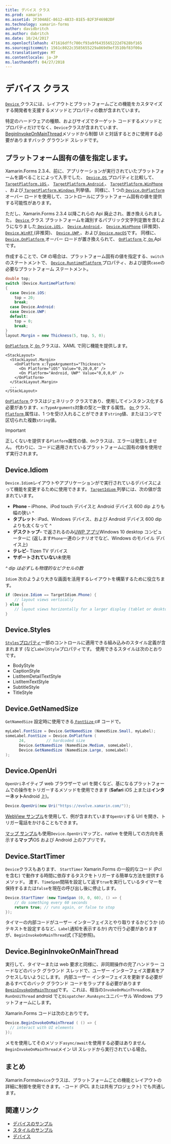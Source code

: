 ```yaml
---
title: デバイス クラス
ms.prod: xamarin
ms.assetid: 2F304AEC-8612-4833-81E5-B2F3F469B2DF
ms.technology: xamarin-forms
author: davidbritch
ms.author: dabritch
ms.date: 10/24/2017
ms.openlocfilehash: 471616dffc700cf93a9f6435565222d7628bf165
ms.sourcegitcommit: 1561c8022c3585655229a869d9ef3510bf83f00a
ms.translationtype: MT
ms.contentlocale: ja-JP
ms.lasthandoff: 04/27/2018
---
```

# <a name="device-class"></a>デバイス クラス

[ `Device` ](https://developer.xamarin.com/api/type/Xamarin.Forms.Device/)クラスには、レイアウトとプラットフォームごとの機能をカスタマイズする開発者を支援するメソッドとプロパティの数が含まれています。

特定のハードウェアの種類、およびサイズでターゲット コードするメソッドとプロパティだけでなく、`Device`クラスが含まれています、 [BeginInvokeOnMainThread](#Device_BeginInvokeOnMainThread)メソッドから制御 UI と対話するときに使用する必要がありますバック グラウンド スレッドです。

<a name="providing-platform-values" />

## <a name="providing-platform-specific-values"></a>プラットフォーム固有の値を指定します。

Xamarin.Forms 2.3.4、前に、アプリケーションが実行されていたプラットフォームを調べることによって入手でした、 [ `Device.OS` ](https://developer.xamarin.com/api/property/Xamarin.Forms.Device.OS/)プロパティと比較して、 [ `TargetPlatform.iOS` ](https://developer.xamarin.com/api/field/Xamarin.Forms.TargetPlatform.iOS/)、 [`TargetPlatform.Android` ](https://developer.xamarin.com/api/field/Xamarin.Forms.TargetPlatform.Android/)、 [ `TargetPlatform.WinPhone` ](https://developer.xamarin.com/api/field/Xamarin.Forms.TargetPlatform.WinPhone/)、および[ `TargetPlatform.Windows` ](https://developer.xamarin.com/api/field/Xamarin.Forms.TargetPlatform.Windows/)列挙値。 同様に、1 つの[ `Device.OnPlatform` ](https://developer.xamarin.com/api/member/Xamarin.Forms.Device.OnPlatform/p/System.Action/System.Action/System.Action/System.Action/)オーバー ロードを使用して、コントロールにプラットフォーム固有の値を提供する可能性があります。

ただし、Xamarin.Forms 2.3.4 以降これらの Api 廃止され、置き換えられました。 [ `Device` ](https://developer.xamarin.com/api/type/Xamarin.Forms.Device/)クラス プラットフォームを識別するパブリック文字列定数を含むようになりました[ `Device.iOS` ](https://developer.xamarin.com/api/field/Xamarin.Forms.Device.iOS/)、 [ `Device.Android` ](https://developer.xamarin.com/api/field/Xamarin.Forms.Device.Android/)、 [ `Device.WinPhone`](https://developer.xamarin.com/api/field/Xamarin.Forms.Device.WinPhone/) (非推奨)、 [ `Device.WinRT` ](https://developer.xamarin.com/api/field/Xamarin.Forms.Device.WinRT/) (非推奨)、 [ `Device.UWP` ](https://developer.xamarin.com/api/field/Xamarin.Forms.Device.UWP/)、および[ `Device.macOS`](https://developer.xamarin.com/api/field/Xamarin.Forms.Device.macOS/)です。 同様に、 [ `Device.OnPlatform` ](https://developer.xamarin.com/api/member/Xamarin.Forms.Device.OnPlatform/p/System.Action/System.Action/System.Action/System.Action/)オーバー ロードが置き換えられて、 [ `OnPlatform` ](https://developer.xamarin.com/api/type/Xamarin.Forms.OnPlatform%3CT%3E/)と[ `On` ](https://developer.xamarin.com/api/type/Xamarin.Forms.On/) Api です。

作成することで、C# の場合は、プラットフォーム固有の値を指定する、`switch`のステートメントで、 [ `Device.RuntimePlatform` ](https://developer.xamarin.com/api/property/Xamarin.Forms.Device.RuntimePlatform/)プロパティ、および提供`case`の必要なプラットフォーム ステートメント。

```csharp
double top;
switch (Device.RuntimePlatform)
{
  case Device.iOS:
    top = 20;
    break;
  case Device.Android:
  case Device.UWP:
  default:
    top = 0;
    break;
}
layout.Margin = new Thickness(5, top, 5, 0);
```

[ `OnPlatform` ](https://developer.xamarin.com/api/type/Xamarin.Forms.OnPlatform%3CT%3E/)と[ `On` ](https://developer.xamarin.com/api/type/Xamarin.Forms.On/)クラスは、XAML で同じ機能を提供します。

```xaml
<StackLayout>
  <StackLayout.Margin>
    <OnPlatform x:TypeArguments="Thickness">
      <On Platform="iOS" Value="0,20,0,0" />
      <On Platform="Android, UWP" Value="0,0,0,0" />
    </OnPlatform>
  </StackLayout.Margin>
  ...
</StackLayout>
```

[ `OnPlatform` ](https://developer.xamarin.com/api/type/Xamarin.Forms.OnPlatform%3CT%3E/)クラスはジェネリック クラスであり、使用してインスタンス化する必要があります、`x:TypeArguments`対象の型と一致する属性。 [ `On` ](https://developer.xamarin.com/api/type/Xamarin.Forms.On/)クラス、 [ `Platform` ](https://developer.xamarin.com/api/property/Xamarin.Forms.On.Platform/)属性は、1 つを受け入れることができます`string`値、またはコンマで区切られた複数`string`値。

> [!IMPORTANT]
> 正しくないを提供する`Platform`属性の値、`On`クラスは、エラーは発生しません。 代わりに、コードに適用されているプラットフォームに固有の値を使用せず実行されます。

<a name="Device_Idiom" />

## <a name="deviceidiom"></a>Device.Idiom

`Device.Idiom`レイアウトやアプリケーションがで実行されているデバイスによって機能を変更するために使用できます。 [ `TargetIdiom` ](https://developer.xamarin.com/api/type/Xamarin.Forms.TargetIdiom/)列挙には、次の値が含まれています。

-  **Phone** – iPhone、iPod touch デバイスと Android デバイス 600 dip よりも幅の狭い ^
-  **タブレット**: iPad、Windows デバイス、および Android デバイス 600 dip よりも太くなって ^
-  **デスクトップ**– で返されるのみ[UWP アプリ](~/xamarin-forms/platform/windows/installation/index.md)Windows 10 desktop コンピューターに (返します`Phone`一連のシナリオでなど、Windows のモバイル デバイス上)
-  **テレビ**– Tizen TV デバイス
-  **サポートされていない**未使用

*^ dip は必ずしも物理的なピクセルの数*

`Idiom` 次のようより大きな画面を活用するレイアウトを構築するために役立ちます。

```csharp
if (Device.Idiom == TargetIdiom.Phone) {
    // layout views vertically
} else {
    // layout views horizontally for a larger display (tablet or desktop)
}
```

<a name="Device_Styles" />

## <a name="devicestyles"></a>Device.Styles

[ `Styles`プロパティ](~/xamarin-forms/user-interface/styles/index.md)一部のコントロールに適用できる組み込みのスタイル定義が含まれます (など`Label`)`Style`プロパティです。 使用できるスタイルは次のとおりです。

* BodyStyle
* CaptionStyle
* ListItemDetailTextStyle
* ListItemTextStyle
* SubtitleStyle
* TitleStyle

<a name="Device_GetNamedSize" />

## <a name="devicegetnamedsize"></a>Device.GetNamedSize

`GetNamedSize` 設定時に使用できる[ `FontSize` ](~/xamarin-forms/user-interface/text/fonts.md) c# コードで。

```csharp
myLabel.FontSize = Device.GetNamedSize (NamedSize.Small, myLabel);
someLabel.FontSize = Device.OnPlatform (
      24,         // hardcoded size
      Device.GetNamedSize (NamedSize.Medium, someLabel),
      Device.GetNamedSize (NamedSize.Large, someLabel)
);
```

<a name="Device_OpenUri" />

## <a name="deviceopenuri"></a>Device.OpenUri

`OpenUri`ネイティブ web ブラウザーで url を開くなど、基になるプラットフォームでの操作をトリガーするメソッドを使用できます (**Safari** iOS 上または**インターネット**Android 上)。

```csharp
Device.OpenUri(new Uri("https://evolve.xamarin.com/"));
```

[WebView サンプル](https://github.com/xamarin/xamarin-forms-samples/blob/master/WorkingWithWebview/WorkingWithWebview/WebAppPage.cs)を使用して、例が含まれています`OpenUri`する Url を開き、トリガー電話をかけることもできます。

[マップ サンプル](https://github.com/xamarin/xamarin-forms-samples/blob/master/WorkingWithMaps/WorkingWithMaps/MapAppPage.cs)も使用`Device.OpenUri`マップと、native を使用しての方向を表示する**マップ**iOS および Android 上のアプリです。

<a name="Device_StartTimer" />

## <a name="devicestarttimer"></a>Device.StartTimer

`Device`クラスもあります、 `StartTimer` Xamarin.Forms の一般的なコード (Pcl を含む) で動作する時間に依存するタスクをトリガーする簡単な方法を提供するメソッド。 渡す、`TimeSpan`間隔を設定して返す`true`を実行しているタイマーを保持するまたは`false`を現在の呼び出し後に停止します。

```csharp
Device.StartTimer (new TimeSpan (0, 0, 60), () => {
    // do something every 60 seconds
    return true; // runs again, or false to stop
});
```

タイマーの内部コードがユーザー インターフェイスとやり取りするかどうか (のテキストを設定するなど、`Label`通知を表示するか) 内で行う必要がありますが、`BeginInvokeOnMainThread`式 (下記参照)。

<a name="Device_BeginInvokeOnMainThread" />

## <a name="devicebegininvokeonmainthread"></a>Device.BeginInvokeOnMainThread

実行して、タイマーまたは web 要求と同様に、非同期操作の完了ハンドラー コードなどのバック グラウンド スレッドで、ユーザー インターフェイス要素をアクセスしないようにします。 内部ユーザー インターフェイスを更新する必要があるすべてのバック グラウンド コードをラップする必要があります[ `BeginInvokeOnMainThread`](https://developer.xamarin.com/api/member/Xamarin.Forms.Device.BeginInvokeOnMainThread/p/System.Action/)です。 これは、相当の`InvokeOnMainThread`ios、 `RunOnUiThread` android でと`Dispatcher.RunAsync`ユニバーサル Windows プラットフォームにします。

Xamarin.Forms コードは次のとおりです。

```csharp
Device.BeginInvokeOnMainThread ( () => {
  // interact with UI elements
});
```

メモを使用してそのメソッド`async/await`を使用する必要はありません`BeginInvokeOnMainThread`メイン UI スレッドから実行されている場合。

## <a name="summary"></a>まとめ

Xamarin.Forms`Device`クラスは、プラットフォームごとの機能とレイアウトの詳細に制御を使用できます。-コード (PCL または共有プロジェクト) でも共通します。


## <a name="related-links"></a>関連リンク

- [デバイスのサンプル](https://developer.xamarin.com/samples/xamarin-forms/WorkingWithDevice/)
- [スタイルのサンプル](https://developer.xamarin.com/samples/xamarin-forms/WorkingWithStyles/)
- [デバイス](https://developer.xamarin.com/api/type/Xamarin.Forms.Device/)
